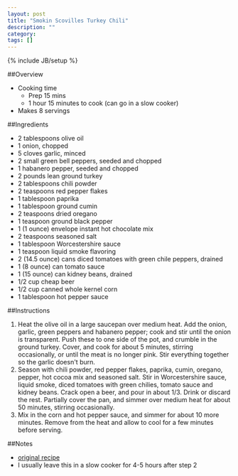 ```yaml
---
layout: post
title: "Smokin Scovilles Turkey Chili"
description: ""
category: 
tags: []
---
```

{% include JB/setup %}

##Overview

* Cooking time
    * Prep 15 mins
    * 1 hour 15 minutes to cook (can go in a slow cooker)
* Makes 8 servings

##Ingredients

* 2 tablespoons olive oil
* 1 onion, chopped
* 5 cloves garlic, minced
* 2 small green bell peppers, seeded and chopped
* 1 habanero pepper, seeded and chopped
* 2 pounds lean ground turkey
* 2 tablespoons chili powder
* 2 teaspoons red pepper flakes
* 1 tablespoon paprika
* 1 tablespoon ground cumin
* 2 teaspoons dried oregano
* 1 teaspoon ground black pepper
* 1 (1 ounce) envelope instant hot chocolate mix
* 2 teaspoons seasoned salt
* 1 tablespoon Worcestershire sauce
* 1 teaspoon liquid smoke flavoring
* 2 (14.5 ounce) cans diced tomatoes with green chile peppers, drained
* 1 (8 ounce) can tomato sauce
* 1 (15 ounce) can kidney beans, drained
* 1/2 cup cheap beer
* 1/2 cup canned whole kernel corn
* 1 tablespoon hot pepper sauce

##Instructions

1.  Heat the olive oil in a large saucepan over medium heat. Add the onion, garlic, green peppers and habanero pepper; cook and stir until the onion is transparent. Push these to one side of the pot, and crumble in the ground turkey. Cover, and cook for about 5 minutes, stirring occasionally, or until the meat is no longer pink. Stir everything together so the garlic doesn't burn.
2.  Season with chili powder, red pepper flakes, paprika, cumin, oregano, pepper, hot cocoa mix and seasoned salt. Stir in Worcestershire sauce, liquid smoke, diced tomatoes with green chilies, tomato sauce and kidney beans. Crack open a beer, and pour in about 1/3. Drink or discard the rest. Partially cover the pan, and simmer over medium heat for about 50 minutes, stirring occasionally.
3.  Mix in the corn and hot pepper sauce, and simmer for about 10 more minutes. Remove from the heat and allow to cool for a few minutes before serving.

##Notes

* [original recipe](http://allrecipes.com/recipe/smokin-scovilles-turkey-chili/)
* I usually leave this in a slow cooker for 4-5 hours after step 2
